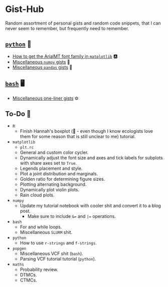 # Gist-Hub
Random assortment of personal gists and random code snippets, that I can never seem to remember, but frequently need to remember.

## [`python`](https://github.com/David-Peede/gist-hub/tree/main/python) 🐍 

- [How to get the ArialMT font family in `matplotlib`](https://github.com/David-Peede/gist-hub/blob/main/python/arialmt_fonts_in_matplotlib.md) 🅰️
- [Miscellaneous `numpy` gists](https://github.com/David-Peede/gist-hub/blob/main/python/numpy.md) 🔢
- [Miscellaneous `pandas` gists](https://github.com/David-Peede/gist-hub/blob/main/python/pandas.md) 🐼


## [`bash`](https://github.com/David-Peede/gist-hub/tree/main/bash)  🖥️

- [Miscellaneous one-liner gists](https://github.com/David-Peede/gist-hub/blob/main/bash/one-liners.md) ⚙️


## To-Do 📝

- `R`
	- Finish Hannah's boxplot (🤢 - even though I know ecologists love them for some reason that is still unclear to me) tutorial.
- `matplotlib`
	- `plt.rc`
	- General and custom color cycler.
	- Dynamically adjust the font size and axes and tick labels for subplots with share axes set to `True`.
	- Legends placement and style.
	- Plot a joint distribution and marginals.
	- Golden ratio for determining figure sizes.
	- Plotting alternating background.
	- Dynamically plot violin plots.
	- Rain cloud plots.
- `numpy`
	- Update my tutorial notebook with cooler shit and convert it to a blog post.
		- Make sure to include `&=` and `|=` operations.
- `bash`
	- For and while loops.
	- Miscellaneous `SLURM` shit.
- `python`
	- How to use `r-strings` and `f-strings`.
- `popgen`
	- Miscellaneous VCF shit (`bash`).
	- Parsing VCF tutorial tutorial (`python`).
- `maths`
	- Probability review.
	- DTMCs.
	- CTMCs.